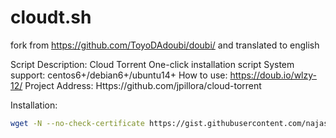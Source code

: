# cloudt.sh
fork from https://github.com/ToyoDAdoubi/doubi/ and translated to english

Script Description: Cloud Torrent One-click installation script
System support: centos6+/debian6+/ubuntu14+
How to use: https://doub.io/wlzy-12/
Project Address: Https://github.com/jpillora/cloud-torrent

Installation:

```bash
wget -N --no-check-certificate https://gist.githubusercontent.com/najashark/a0025e2a1962b40f0dcf0c8f2447cf69/raw/003899556a6a0363dd93b63a54e874957dc7c47b/cloudt.sh && chmod +x cloudt.sh && bash cloudt.sh
```
